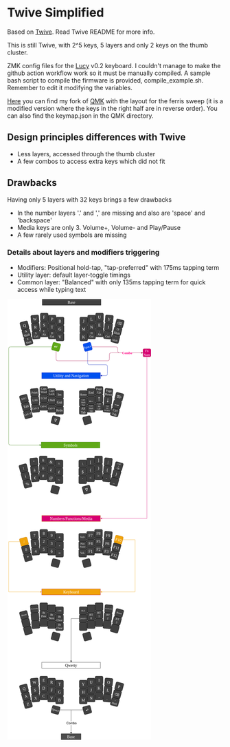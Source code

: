 # Twive Simplified
Based on [Twive](https://github.com/fractalysid/Twive-Layout). Read Twive README for more info.

This is still Twive, with 2^5 keys, 5 layers and only 2 keys on the thumb cluster.

ZMK config files for the [Lucy](https://github.com/fractalysid/Lucy-Keyboard) v0.2 keyboard.
I couldn't manage to make the github action workflow work so it must be manually compiled.
A sample bash script to compile the firmware is provided, compile_example.sh. Remember to edit it modifying the variables.

[Here](https://github.com/fractalysid/qmk_firmware) you can find my fork of [QMK](https://github.com/qmk/qmk_firmware) with the layout for the ferris sweep (it is a modified version where the keys in the right half are in reverse order). You can also find the keymap.json in the QMK directory.

## Design principles differences with Twive
- Less layers, accessed through the thumb cluster
- A few combos to access extra keys which did not fit

## Drawbacks
Having only 5 layers with 32 keys brings a few drawbacks

- In the number layers '.' and ',' are missing and also are 'space' and 'backspace'
- Media keys are only 3. Volume+, Volume- and Play/Pause
- A few rarely used symbols are missing

### Details about layers and modifiers triggering
- Modifiers: Positional hold-tap, "tap-preferred" with 175ms tapping term
- Utility layer: default layer-toggle timings
- Common layer: "Balanced" with only 135ms tapping term for quick access while typing text

![Twive Simplified Layout](https://github.com/fractalysid/Twive_Simplified/blob/master/Twive.png?raw=true)
